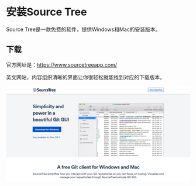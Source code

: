 # 安装Source Tree

Source Tree是一款免费的软件，提供Windows和Mac的安装版本。

## 下载

官方网址是：https://www.sourcetreeapp.com/

英文网站，内容组织清晰的界面让你很轻松就能找到对应的下载版本。

![Source Tree Web](../images/sourcetree_web.png)

